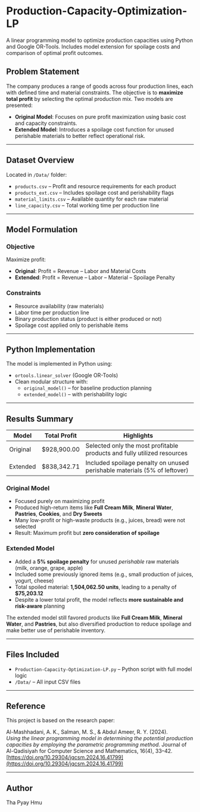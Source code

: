 # Production-Capacity-Optimization-LP
A linear programming model to optimize production capacities using Python and Google OR-Tools. Includes model extension for spoilage costs and comparison of optimal profit outcomes.

## Problem Statement
The company produces a range of goods across four production lines, each with defined time and material constraints. The objective is to **maximize total profit** by selecting the optimal production mix.
Two models are presented:
- **Original Model**: Focuses on pure profit maximization using basic cost and capacity constraints.
- **Extended Model**: Introduces a spoilage cost function for unused perishable materials to better reflect operational risk.

---

## Dataset Overview

Located in `/Data/` folder:
- `products.csv` – Profit and resource requirements for each product  
- `products_ext.csv` – Includes spoilage cost and perishability flags  
- `material_limits.csv` – Available quantity for each raw material  
- `line_capacity.csv` – Total working time per production line

---

## Model Formulation

### Objective
Maximize profit:
- **Original**: Profit = Revenue – Labor and Material Costs
- **Extended**: Profit = Revenue – Labor – Material – Spoilage Penalty

### Constraints
- Resource availability (raw materials)
- Labor time per production line
- Binary production status (product is either produced or not)
- Spoilage cost applied only to perishable items

---

## Python Implementation

The model is implemented in Python using:

- `ortools.linear_solver` (Google OR-Tools)
- Clean modular structure with:
  - `original_model()` – for baseline production planning
  - `extended_model()` – with perishability logic

---

## Results Summary

| Model           | Total Profit | Highlights                                                                 |
|----------------|--------------|----------------------------------------------------------------------------|
| Original        | $928,900.00  | Selected only the most profitable products and fully utilized resources    |
| Extended        | $838,342.71  | Included spoilage penalty on unused perishable materials (5% of leftover)  |

### Original Model
- Focused purely on maximizing profit
- Produced high-return items like **Full Cream Milk**, **Mineral Water**, **Pastries**, **Cookies**, and **Dry Sweets**
- Many low-profit or high-waste products (e.g., juices, bread) were not selected
- Result: Maximum profit but **zero consideration of spoilage**

### Extended Model
- Added a **5% spoilage penalty** for unused *perishable* raw materials (milk, orange, grape, apple)
- Included some previously ignored items (e.g., small production of juices, yogurt, cheese)
- Total spoiled material: **1,504,062.50 units**, leading to a penalty of **$75,203.12**
- Despite a lower total profit, the model reflects **more sustainable and risk-aware** planning

The extended model still favored products like **Full Cream Milk**, **Mineral Water**, and **Pastries**, but also diversified production to reduce spoilage and make better use of perishable inventory.

---

## Files Included

- `Production-Capacity-Optimization-LP.py` – Python script with full model logic
- `/Data/` – All input CSV files

---

## Reference

This project is based on the research paper:

Al-Mashhadani, A. K., Salman, M. S., & Abdul Ameer, R. Y. (2024).  
*Using the linear programming model in determining the potential production capacities by employing the parametric programming method.* 
Journal of Al-Qadisiyah for Computer Science and Mathematics, 16(4), 33–42.  
[https://doi.org/10.29304/jqcsm.2024.16.41799](https://doi.org/10.29304/jqcsm.2024.16.41799)

---

## Author

Tha Pyay Hmu
